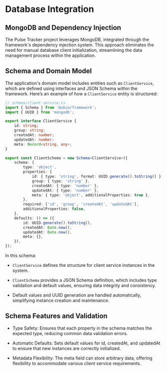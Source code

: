 # Database Integration

## MongoDB and Dependency Injection

The Pulse Tracker project leverages MongoDB, integrated through the framework's dependency injection system. This approach eliminates the need for manual database client initialization, streamlining the data management process within the application.

## Schema and Domain Model

The application's domain model includes entities such as `ClientService`, which are defined using interfaces and JSON Schema within the framework. Here’s an example of how a `ClientService` entity is structured:

```typescript
// schema/client-service.ts
import { Schema } from '@ubio/framework';
import { UUID } from 'mongodb';

export interface ClientService {
	id: string;
	group: string;
	createdAt: number;
	updatedAt: number;
	meta: Record<string, any>;
}

export const ClientSchema = new Schema<ClientService>({
	schema: {
		type: 'object',
		properties: {
			id: { type: 'string', format: UUID.generate().toString() },
			group: { type: 'string' },
			createdAt: { type: 'number' },
			updatedAt: { type: 'number' },
			meta: { type: 'object', additionalProperties: true },
		},
		required: ['id', 'group', 'createdAt', 'updatedAt'],
		additionalProperties: false,
	},
	defaults: () => ({
		id: UUID.generate().toString(),
		createdAt: Date.now(),
		updatedAt: Date.now(),
		meta: {},
	}),
});
```

In this schema:

- `ClientService` defines the structure for client service instances in the system.

- `ClientSchema` provides a JSON Schema definition, which includes type validation and default values, ensuring data integrity and consistency.

- Default values and UUID generation are handled automatically, simplifying instance creation and maintenance.

## Schema Features and Validation

- Type Safety: Ensures that each property in the schema matches the expected type, reducing common data validation errors.

- Automatic Defaults: Sets default values for id, createdAt, and updatedAt to ensure that new instances are correctly initialized.

- Metadata Flexibility: The meta field can store arbitrary data, offering flexibility to accommodate various client service requirements.
